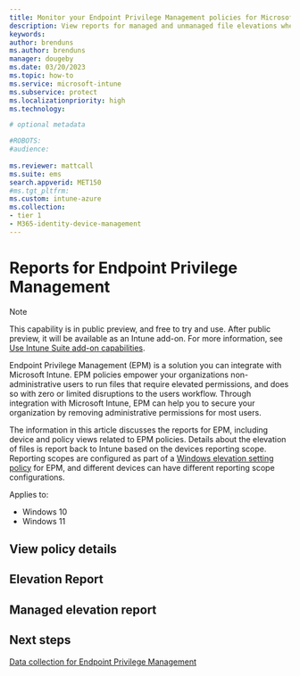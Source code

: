 ```yaml
---
title: Monitor your Endpoint Privilege Management policies for Microsoft Intune
description: View reports for managed and unmanaged file elevations when you use Endpoint Privilege Management for Microsoft Intune.
keywords:
author: brenduns
ms.author: brenduns
manager: dougeby
ms.date: 03/20/2023
ms.topic: how-to
ms.service: microsoft-intune
ms.subservice: protect
ms.localizationpriority: high
ms.technology:

# optional metadata

#ROBOTS:
#audience:
 
ms.reviewer: mattcall
ms.suite: ems
search.appverid: MET150
#ms.tgt_pltfrm:
ms.custom: intune-azure
ms.collection:
- tier 1
- M365-identity-device-management
---
```


# Reports for Endpoint Privilege Management 

<!-- [!INCLUDE [intune-add-on-note](../includes/intune-add-on-note.md)] -->
> [!NOTE]  
> This capability is in public preview, and free to try and use. After public preview, it will be available as an Intune add-on. For more information, see [Use Intune Suite add-on capabilities](../fundamentals/intune-add-ons.md).

Endpoint Privilege Management (EPM) is a solution you can integrate with Microsoft Intune. EPM policies empower your organizations non-administrative users to run files that require elevated permissions, and does so with zero or limited disruptions to the users workflow. Through integration with Microsoft Intune, EPM can help you to secure your organization by removing administrative permissions for most users.

The information in this article discusses the reports for EPM, including device and policy views related to EPM policies. Details about the elevation of files is report back to Intune based on the devices reporting scope. Reporting scopes are configured as part of a [Windows elevation setting policy](../protect/epm-policies.md#windows-elevation-settings-policy) for EPM, and different devices can have different reporting scope configurations.

Applies to:

- Windows 10
- Windows 11

## View policy details

## Elevation Report
## Managed elevation report


## Next steps

[Data collection for Endpoint Privilege Management](../protect/epm-data-collection.md)